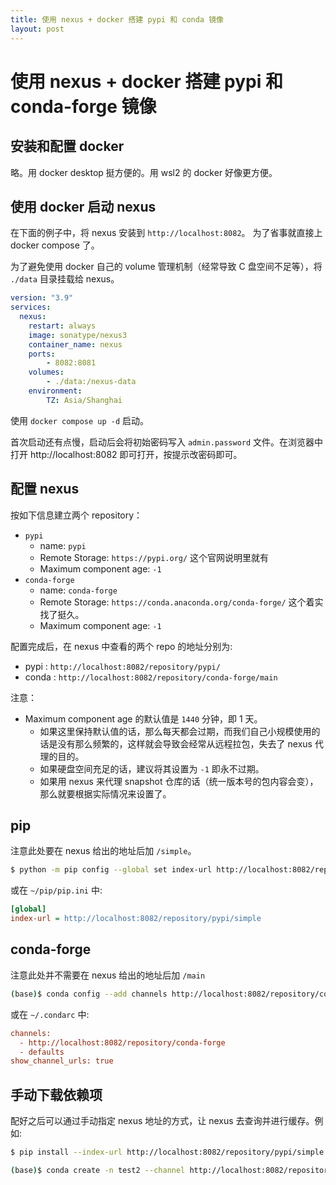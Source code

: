```yaml
---
title: 使用 nexus + docker 搭建 pypi 和 conda 镜像
layout: post
---
```


# 使用 nexus + docker 搭建 pypi 和 conda-forge 镜像


## 安装和配置 docker

略。用 docker desktop 挺方便的。用 wsl2 的 docker 好像更方便。

## 使用 docker 启动 nexus

在下面的例子中，将 nexus 安装到 `http://localhost:8082`。 为了省事就直接上 docker compose 了。

为了避免使用 docker 自己的 volume 管理机制（经常导致 C 盘空间不足等），将 `./data` 目录挂载给 nexus。

```yaml
version: "3.9"
services:
  nexus:
    restart: always
    image: sonatype/nexus3
    container_name: nexus
    ports:
        - 8082:8081
    volumes:
        - ./data:/nexus-data
    environment:
        TZ: Asia/Shanghai

```

使用 `docker compose up -d` 启动。

首次启动还有点慢，启动后会将初始密码写入 `admin.password` 文件。在浏览器中打开 http://localhost:8082 即可打开，按提示改密码即可。

## 配置 nexus

按如下信息建立两个 repository：

* `pypi`
  * name: `pypi`
  * Remote Storage: `https://pypi.org/` 这个官网说明里就有
  * Maximum component age: `-1`
* `conda-forge`
  * name: `conda-forge`
  * Remote Storage: `https://conda.anaconda.org/conda-forge/` 这个着实找了挺久。
  * Maximum component age: `-1`

配置完成后，在 nexus 中查看的两个 repo 的地址分别为:

* pypi : `http://localhost:8082/repository/pypi/`
* conda : `http://localhost:8082/repository/conda-forge/main`

注意：

* Maximum component age 的默认值是 `1440` 分钟，即 1 天。
  * 如果这里保持默认值的话，那么每天都会过期，而我们自己小规模使用的话是没有那么频繁的，这样就会导致会经常从远程拉包，失去了 nexus 代理的目的。
  * 如果硬盘空间充足的话，建议将其设置为 `-1` 即永不过期。
  * 如果用 nexus 来代理 snapshot 仓库的话（统一版本号的包内容会变），那么就要根据实际情况来设置了。

## pip

注意此处要在 nexus 给出的地址后加 `/simple`。

```bash
$ python -m pip config --global set index-url http://localhost:8082/repository/pypi/simple
```

或在 `~/pip/pip.ini` 中:

```ini
[global]
index-url = http://localhost:8082/repository/pypi/simple
```

## conda-forge

注意此处并不需要在 nexus 给出的地址后加 `/main`

```bash
(base)$ conda config --add channels http://localhost:8082/repository/conda-forge
```

或在 `~/.condarc` 中:

```ini
channels:
  - http://localhost:8082/repository/conda-forge
  - defaults
show_channel_urls: true
```

## 手动下载依赖项

配好之后可以通过手动指定 nexus 地址的方式，让 nexus 去查询并进行缓存。例如:

```bash
$ pip install --index-url http://localhost:8082/repository/pypi/simple --default-timeout=255 scipy numpy
```

```bash
(base)$ conda create -n test2 --channel http://localhost:8082/repository/conda-forge python=3.8 build pytest scipy numpy
```